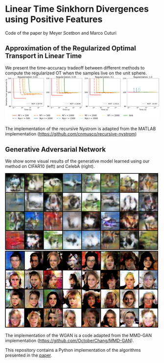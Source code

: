 # Linear Time Sinkhorn Divergences using Positive Features
Code of the paper by Meyer Scetbon and Marco Cuturi

## Approximation of the Regularized Optimal Transport in Linear Time

We present the time-accuracy tradeoff between different methods to compute the regularized OT when the samples live on the unit sphere.
![figure](plot_accuracy_ROT_sphere.jpg)

The implementation of the recursive Nystrom is adapted from the MATLAB implementation (https://github.com/cnmusco/recursive-nystrom)

## Generative Adversarial Network
We show some visual results of the generative model learned using our method on CIFAR10 (left) and CelebA (right). 

<p float="left">
  <img src="/cifar10_samples.png" width="500" />
  <img src="/celebA_samples.png" width="500" /> 
</p>

The implementation of the WGAN is a code adapted from the MMD-GAN implementation (https://github.com/OctoberChang/MMD-GAN).



This repository contains a Python implementation of the algorithms presented in the [paper](https://arxiv.org/pdf/2006.07057.pdf).

